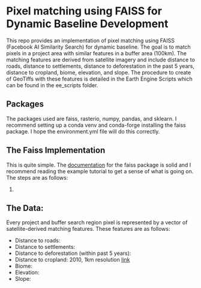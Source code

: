 # Pixel matching using FAISS for Dynamic Baseline Development

This repo provides an implementation of pixel matching using FAISS (Facebook AI Similarity Search) for dynamic baseline. The goal is to match pixels in a project area with similar features in a buffer area (100km). The matching features are derived from satellite imagery and include distance to roads, distance to settlements, distance to deforestation in the past 5 years, distance to cropland, biome, elevation, and slope. The procedure to create of GeoTiffs with these features is detailed in the Earth Engine Scripts which can be found in the ee_scripts folder.

## Packages 
The packages used are faiss, rasterio, numpy, pandas, and sklearn. I recommend setting up a conda venv and conda-forge installing the faiss package. I hope the environment.yml file will do this correctly. 

## The Faiss Implementation 
This is quite simple. The [documentation](https://github.com/facebookresearch/faiss) for the faiss package is solid and I recommend reading the example tutorial to get a sense of what is going on. The steps are as follows:

1. 
 

## The Data:
Every project and buffer search region pixel is represented by a vector of satellite-derived matching features. These features are as follows:

* Distance to roads:
* Distance to settlements:
* Distance to deforestation (within past 5 years):
* Distance to cropland: 2010, 1km resolution [link](https://developers.google.com/earth-engine/datasets/catalog/USGS_GFSAD1000_V1#description)
* Biome: 
* Elevation:
* Slope: 